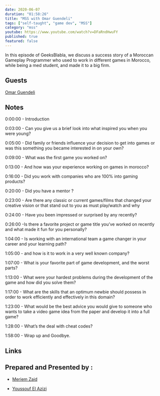 ```yaml
---
date: 2020-06-07
duration: "01:58:26"
title: "MSS with Omar Guendeli"
tags: ["self-taught", "game dev", "MSS"]
category: "mss"
youtube: https://www.youtube.com/watch?v=DFaRndHwuFY
published: true
featured: false
---
```


In this episode of GeeksBlabla, we discuss a success story of a Moroccan Gameplay Programmer who used to work in different games in Morocco, while being a med student, and made it to a big firm.

## Guests

[Omar Guendeli](https://guendeliomar.com)

## Notes

0:00:00 - Introduction

0:03:00 - Can you give us a brief look into what inspired you when you were young?

0:05:00 - Did family or friends influence your decision to get into games or was this something you became interested in on your own?

0:09:00 - What was the first game you worked on?

0:13:00 - And how was your experience working on games in morocco?

0:16:00 - Did you work with companies who are 100% into gaming products?

0:20:00 - Did you have a mentor ?

0:23:00 - Are there any classic or current games/films that changed your creative vision or that stand out to you as must play/watch and why

0:24:00 - Have you been impressed or surprised by any recently?

0:26:00 -Is there a favorite project or game title you’ve worked on recently and what made it fun for you personally?

1:04:00 - Is working with an international team a game changer in your career and your learning path?

1:05:00 - and how is it to work in a very well known company?

1:07:00 - What is your favorite part of game development, and the worst parts?

1:13:00 - What were your hardest problems during the development of the game and how did you solve them?

1:17:00 - What are the skills that an optimum newbie should possess in order to work efficiently and effectively in this domain?

1:23:00 - What would be the best advice you would give to someone who wants to take a video game idea from the paper and develop it into a full game?

1:28:00 - What’s the deal with cheat codes?

1:58:00 - Wrap up and Goodbye.

## Links

## Prepared and Presented by :

- [Meriem Zaid](https://twitter.com/_iMeriem)

- [Youssouf El Azizi](https://elazizi.com)
